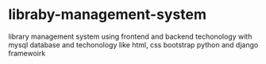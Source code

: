 # libraby-management-system
library management system using frontend and backend techonology with mysql database and techonology like html, css bootstrap python and django framewoirk
